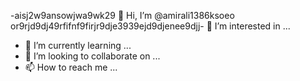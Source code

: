 -aisj2w9ansowjwa9wk29 👋 Hi, I’m @amirali1386ksoeo
or9rjd9dj49rfifnf9firjr9dje3939ejd9djenee9djj- 👀 I’m interested in ...
- 🌱 I’m currently learning ...
- 💞️ I’m looking to collaborate on ...
- 📫 How to reach me ...

<!---
amirali1386ksoeo/amirali1386ksoeo is a ✨ special ✨ repository because its `README.md` (this file) appears on your GitHub profile.
You can click the Preview link to take a look at your changes.
--->

